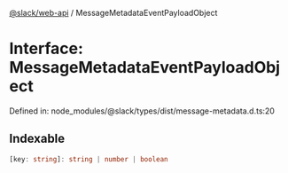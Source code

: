 [@slack/web-api](../index.md) / MessageMetadataEventPayloadObject

# Interface: MessageMetadataEventPayloadObject

Defined in: node\_modules/@slack/types/dist/message-metadata.d.ts:20

## Indexable

```ts
[key: string]: string | number | boolean
```
